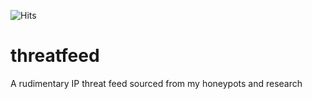 ![Hits](https://hitcounter.pythonanywhere.com/count/tag.svg?url=https%3A%2F%2Fgithub.com%2Ftankmekt%2Fthreatfeed)


# threatfeed
A rudimentary IP threat feed sourced from my honeypots and research
